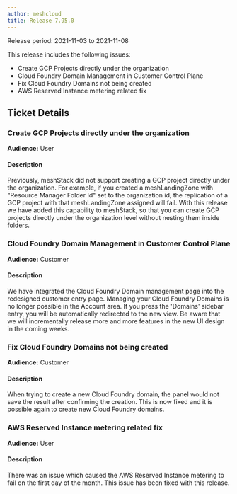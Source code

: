 ```yaml
---
author: meshcloud
title: Release 7.95.0
---
```


Release period: 2021-11-03 to 2021-11-08

This release includes the following issues:
* Create GCP Projects directly under the organization
* Cloud Foundry Domain Management in Customer Control Plane
* Fix Cloud Foundry Domains not being created
* AWS Reserved Instance metering related fix
<!--truncate-->

## Ticket Details
### Create GCP Projects directly under the organization
**Audience:** User


#### Description
Previously, meshStack did not support creating a GCP project directly under the organization. For example, if you
created a meshLandingZone with "Resource Manager Folder Id" set to the organization id, the replication of a GCP project
with that meshLandingZone assigned will fail.
With this release we have added this capability to meshStack, so that you can create GCP projects directly under
the organization level without nesting them inside folders.

### Cloud Foundry Domain Management in Customer Control Plane
**Audience:** Customer


#### Description
We have integrated the Cloud Foundry Domain management page into the redesigned customer entry page.
Managing your Cloud Foundry Domains is no longer possible in the Account area. If you press the 'Domains' sidebar entry,
you will be automatically redirected to the new view.
Be aware that we will incrementally release more and more features in the new UI design in the coming weeks.

### Fix Cloud Foundry Domains not being created
**Audience:** Customer


#### Description
When trying to create a new Cloud Foundry domain, the panel would not save the result after confirming the creation.
This is now fixed and it is possible again to create new Cloud Foundry domains.

### AWS Reserved Instance metering related fix
**Audience:** User


#### Description
There was an issue which caused the AWS Reserved Instance metering to fail on the first day of the month.
This issue has been fixed with this release.


